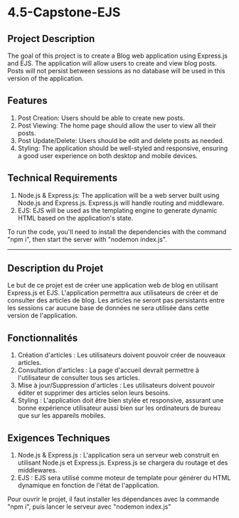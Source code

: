 # 4.5-Capstone-EJS
 
## Project Description
The goal of this project is to create a Blog web application using Express.js and EJS. The application will allow users to create and view blog posts. 
Posts will not persist between sessions as no database will be used in this version of the application.

## Features
1. Post Creation: Users should be able to create new posts.
2. Post Viewing: The home page should allow the user to view all their posts.
3. Post Update/Delete: Users should be edit and delete posts as needed.
3. Styling: The application should be well-styled and responsive, ensuring a good user experience on both desktop and mobile devices.

## Technical Requirements
1. Node.js & Express.js: The application will be a web server built using Node.js and Express.js. Express.js will handle routing and middleware.
2. EJS: EJS will be used as the templating engine to generate dynamic HTML based on the application's state.

To run the code, you'll need to install the dependencies with the command "npm i", then start the server with "nodemon index.js".

____________________________________________________________________________________________________________

## Description du Projet
Le but de ce projet est de créer une application web de blog en utilisant Express.js et EJS. L'application permettra aux utilisateurs de créer et de consulter des articles de blog. Les articles ne seront pas persistants entre les sessions car aucune base de données ne sera utilisée dans cette version de l'application.

## Fonctionnalités
1. Création d'articles : Les utilisateurs doivent pouvoir créer de nouveaux articles.
2. Consultation d'articles : La page d'accueil devrait permettre à l'utilisateur de consulter tous ses articles.
3. Mise à jour/Suppression d'articles : Les utilisateurs doivent pouvoir éditer et supprimer des articles selon leurs besoins.
4. Styling : L'application doit être bien stylée et responsive, assurant une bonne expérience utilisateur aussi bien sur les ordinateurs de bureau que sur les appareils mobiles.

## Exigences Techniques
1. Node.js & Express.js : L'application sera un serveur web construit en utilisant Node.js et Express.js. Express.js se chargera du routage et des middlewares.
2. EJS : EJS sera utilisé comme moteur de template pour générer du HTML dynamique en fonction de l'état de l'application.

Pour ouvrir le projet, il faut installer les dépendances avec la commande "npm i", puis lancer le serveur avec "nodemon index.js"
